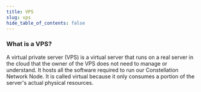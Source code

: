 ```yaml
---
title: VPS
slug: vps
hide_table_of_contents: false
---
```


### What is a VPS?

A virtual private server (VPS) is a virtual server that runs on a real server in the cloud that the owner of the VPS does not need to manage or understand.  It hosts all the software required to run our Constellation Network Node. It is called virtual because it only consumes a portion of the server's actual physical resources. 